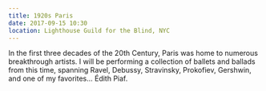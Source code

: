 ```yaml
---
title: 1920s Paris
date: 2017-09-15 10:30
location: Lighthouse Guild for the Blind, NYC
---
```


In the first three decades of the 20th Century, Paris was home to numerous breakthrough artists. I will be performing a collection of ballets and ballads from this time, spanning Ravel, Debussy, Stravinsky, Prokofiev, Gershwin, and one of my favorites... Édith Piaf.
